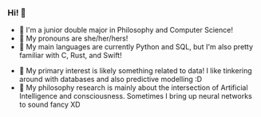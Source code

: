 ### Hi! 🐙
- 🥸 I'm a junior double major in Philosophy and Computer Science!
- 🐛 My pronouns are she/her/hers!
- 🍄 My main languages are currently Python and SQL, but I'm also pretty familiar with C, Rust, and Swift!
<!-- - 🪷 I'm currently learning Java, C++, and Go! -->
- 🐝 My primary interest is likely something related to data! I like tinkering around with databases and also predictive modelling :D
- 🔭 My philosophy research is mainly about the intersection of Artificial Intelligence and consciousness. Sometimes I bring up neural networks to sound fancy XD

<!--
**abracadabrash/abracadabrash** is a ✨ _special_ ✨ repository because its `README.md` (this file) appears on your GitHub profile.

Here are some ideas to get you started:

- 🔭 I’m currently working on ...
- 🌱 I’m currently learning ...
- 👯 I’m looking to collaborate on ...
- 🤔 I’m looking for help with ...
- 💬 Ask me about ...
- 📫 How to reach me: ...
- 😄 Pronouns: ...
- ⚡ Fun fact: ...
-->
